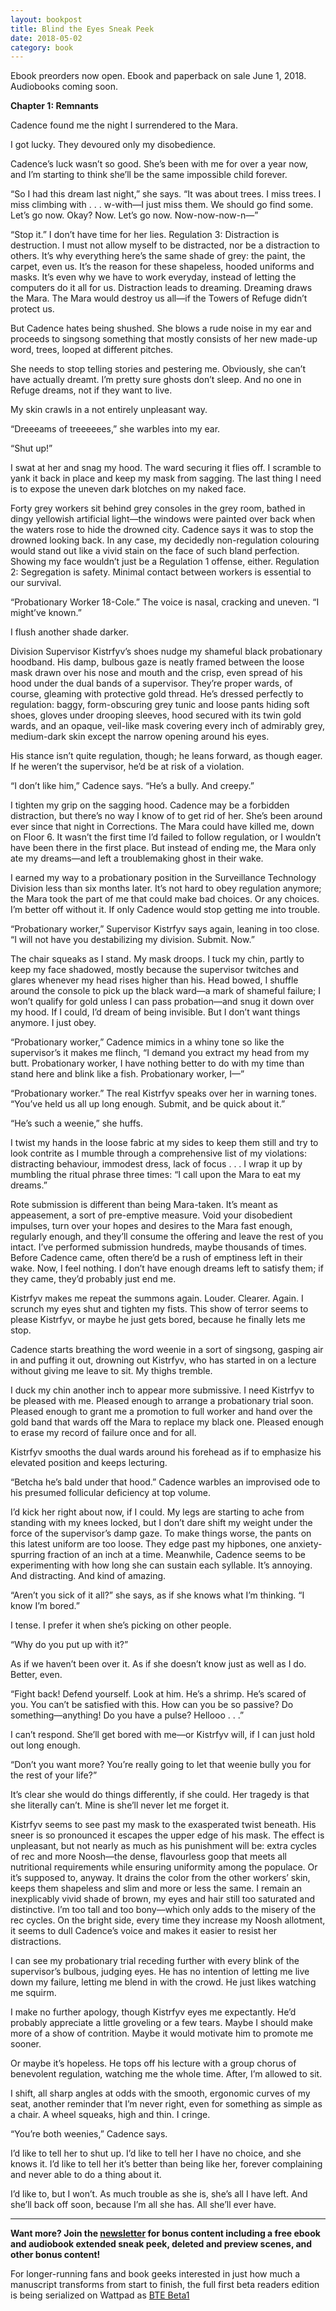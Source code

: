```yaml
---
layout: bookpost
title: Blind the Eyes Sneak Peek
date: 2018-05-02
category: book
---
```


Ebook preorders now open. Ebook and paperback on sale June 1, 2018. Audiobooks coming soon.

**Chapter 1: Remnants**

Cadence found me the night I surrendered to the Mara.

I got lucky. They devoured only my disobedience.

Cadence’s luck wasn’t so good. She’s been with me for over a year now, and I’m starting to think she’ll be the same impossible child forever.

“So I had this dream last night,” she says. “It was about trees. I miss trees. I miss climbing with . . . w-with—I just miss them. We should go find some. Let’s go now. Okay? Now. Let’s go now. Now-now-now-n—”

“Stop it.” I don’t have time for her lies. Regulation 3: Distraction is destruction. I must not allow myself to be distracted, nor be a distraction to others. It’s why everything here’s the same shade of grey: the paint, the carpet, even us. It’s the reason for these shapeless, hooded uniforms and masks. It’s even why we have to work everyday, instead of letting the computers do it all for us. Distraction leads to dreaming. Dreaming draws the Mara. The Mara would destroy us all—if the Towers of Refuge didn’t protect us.

But Cadence hates being shushed. She blows a rude noise in my ear and proceeds to singsong something that mostly consists of her new made-up word, trees, looped at different pitches.

She needs to stop telling stories and pestering me. Obviously, she can’t have actually dreamt. I’m pretty sure ghosts don’t sleep. And no one in Refuge dreams, not if they want to live.

My skin crawls in a not entirely unpleasant way.

“Dreeeams of treeeeees,” she warbles into my ear.

“Shut up!”

I swat at her and snag my hood. The ward securing it flies off. I scramble to yank it back in place and keep my mask from sagging. The last thing I need is to expose the uneven dark blotches on my naked face.

Forty grey workers sit behind grey consoles in the grey room, bathed in dingy yellowish artificial light—the windows were painted over back when the waters rose to hide the drowned city. Cadence says it was to stop the drowned looking back. In any case, my decidedly non-regulation colouring would stand out like a vivid stain on the face of such bland perfection. Showing my face wouldn’t just be a Regulation 1 offense, either. Regulation 2: Segregation is safety. Minimal contact between workers is essential to our survival.

“Probationary Worker 18-Cole.” The voice is nasal, cracking and uneven. “I might’ve known.”

I flush another shade darker.

Division Supervisor Kistrfyv’s shoes nudge my shameful black probationary hoodband. His damp, bulbous gaze is neatly framed between the loose mask drawn over his nose and mouth and the crisp, even spread of his hood under the dual bands of a supervisor. They’re proper wards, of course, gleaming with protective gold thread. He’s dressed perfectly to regulation: baggy, form-obscuring grey tunic and loose pants hiding soft shoes, gloves under drooping sleeves, hood secured with its twin gold wards, and an opaque, veil-like mask covering every inch of admirably grey, medium-dark skin except the narrow opening around his eyes.

His stance isn’t quite regulation, though; he leans forward, as though eager. If he weren’t the supervisor, he’d be at risk of a violation.

“I don’t like him,” Cadence says. “He’s a bully. And creepy.”

I tighten my grip on the sagging hood. Cadence may be a forbidden distraction, but there’s no way I know of to get rid of her. She’s been around ever since that night in Corrections. The Mara could have killed me, down on Floor 6. It wasn’t the first time I’d failed to follow regulation, or I wouldn’t have been there in the first place. But instead of ending me, the Mara only ate my dreams—and left a troublemaking ghost in their wake.

I earned my way to a probationary position in the Surveillance Technology Division less than six months later. It’s not hard to obey regulation anymore; the Mara took the part of me that could make bad choices. Or any choices. I’m better off without it. If only Cadence would stop getting me into trouble.

“Probationary worker,” Supervisor Kistrfyv says again, leaning in too close. “I will not have you destabilizing my division. Submit. Now.”

The chair squeaks as I stand. My mask droops. I tuck my chin, partly to keep my face shadowed, mostly because the supervisor twitches and glares whenever my head rises higher than his. Head bowed, I shuffle around the console to pick up the black ward—a mark of shameful failure; I won’t qualify for gold unless I can pass probation—and snug it down over my hood. If I could, I’d dream of being invisible. But I don’t want things anymore. I just obey.

“Probationary worker,” Cadence mimics in a whiny tone so like the supervisor’s it makes me flinch, “I demand you extract my head from my butt. Probationary worker, I have nothing better to do with my time than stand here and blink like a fish. Probationary worker, I—”

“Probationary worker.” The real Kistrfyv speaks over her in warning tones. “You’ve held us all up long enough. Submit, and be quick about it.”

“He’s such a weenie,” she huffs.

I twist my hands in the loose fabric at my sides to keep them still and try to look contrite as I mumble through a comprehensive list of my violations: distracting behaviour, immodest dress, lack of focus . . . I wrap it up by mumbling the ritual phrase three times: “I call upon the Mara to eat my dreams.”

Rote submission is different than being Mara-taken. It’s meant as appeasement, a sort of pre-emptive measure. Void your disobedient impulses, turn over your hopes and desires to the Mara fast enough, regularly enough, and they’ll consume the offering and leave the rest of you intact. I’ve performed submission hundreds, maybe thousands of times. Before Cadence came, often there’d be a rush of emptiness left in their wake. Now, I feel nothing. I don’t have enough dreams left to satisfy them; if they came, they’d probably just end me.

Kistrfyv makes me repeat the summons again. Louder. Clearer. Again. I scrunch my eyes shut and tighten my fists. This show of terror seems to please Kistrfyv, or maybe he just gets bored, because he finally lets me stop.

Cadence starts breathing the word weenie in a sort of singsong, gasping air in and puffing it out, drowning out Kistrfyv, who has started in on a lecture without giving me leave to sit. My thighs tremble.

I duck my chin another inch to appear more submissive. I need Kistrfyv to be pleased with me. Pleased enough to arrange a probationary trial soon. Pleased enough to grant me a promotion to full worker and hand over the gold band that wards off the Mara to replace my black one. Pleased enough to erase my record of failure once and for all.

Kistrfyv smooths the dual wards around his forehead as if to emphasize his elevated position and keeps lecturing.

“Betcha he’s bald under that hood.” Cadence warbles an improvised ode to his presumed follicular deficiency at top volume.

I’d kick her right about now, if I could. My legs are starting to ache from standing with my knees locked, but I don’t dare shift my weight under the force of the supervisor’s damp gaze. To make things worse, the pants on this latest uniform are too loose. They edge past my hipbones, one anxiety-spurring fraction of an inch at a time. Meanwhile, Cadence seems to be experimenting with how long she can sustain each syllable. It’s annoying. And distracting. And kind of amazing.

“Aren’t you sick of it all?” she says, as if she knows what I’m thinking. “I know I’m bored.”

I tense. I prefer it when she’s picking on other people.

“Why do you put up with it?”

As if we haven’t been over it. As if she doesn’t know just as well as I do. Better, even.

“Fight back! Defend yourself. Look at him. He’s a shrimp. He’s scared of you. You can’t be satisfied with this. How can you be so passive? Do something—anything! Do you have a pulse? Hellooo . . .”

I can’t respond. She’ll get bored with me—or Kistrfyv will, if I can just hold out long enough.

“Don’t you want more? You’re really going to let that weenie bully you for the rest of your life?”

It’s clear she would do things differently, if she could. Her tragedy is that she literally can’t. Mine is she’ll never let me forget it.

Kistrfyv seems to see past my mask to the exasperated twist beneath. His sneer is so pronounced it escapes the upper edge of his mask. The effect is unpleasant, but not nearly as much as his punishment will be: extra cycles of rec and more Noosh—the dense, flavourless goop that meets all nutritional requirements while ensuring uniformity among the populace. Or it’s supposed to, anyway. It drains the color from the other workers’ skin, keeps them shapeless and slim and more or less the same. I remain an inexplicably vivid shade of brown, my eyes and hair still too saturated and distinctive. I’m too tall and too bony—which only adds to the misery of the rec cycles. On the bright side, every time they increase my Noosh allotment, it seems to dull Cadence’s voice and makes it easier to resist her distractions.

I can see my probationary trial receding further with every blink of the supervisor’s bulbous, judging eyes. He has no intention of letting me live down my failure, letting me blend in with the crowd. He just likes watching me squirm.

I make no further apology, though Kistrfyv eyes me expectantly. He’d probably appreciate a little groveling or a few tears. Maybe I should make more of a show of contrition. Maybe it would motivate him to promote me sooner.

Or maybe it’s hopeless. He tops off his lecture with a group chorus of benevolent regulation, watching me the whole time. After, I’m allowed to sit.

I shift, all sharp angles at odds with the smooth, ergonomic curves of my seat, another reminder that I’m never right, even for something as simple as a chair. A wheel squeaks, high and thin. I cringe.

“You’re both weenies,” Cadence says.

I’d like to tell her to shut up. I’d like to tell her I have no choice, and she knows it. I’d like to tell her it’s better than being like her, forever complaining and never able to do a thing about it.

I’d like to, but I won’t. As much trouble as she is, she’s all I have left. And she’ll back off soon, because I’m all she has. All she’ll ever have.

____

**Want more? Join the [newsletter](https://mailchi.mp/7852e61cb116/ka-wiggins-ya-dystopian-dark-fantasy-newsletter) for bonus content including a free ebook and audiobook extended sneak peek, deleted and preview scenes, and other bonus content!**

For longer-running fans and book geeks interested in just how much a manuscript transforms from start to finish, the full first beta readers edition is being serialized on Wattpad as [BTE Beta1](https://www.wattpad.com/story/106720262-bte-beta1)
